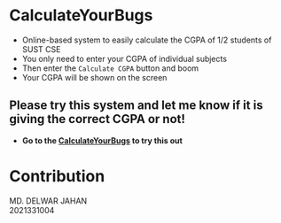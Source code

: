 # CalculateYourBugs
- Online-based system to easily calculate the CGPA of 1/2 students of SUST CSE
- You only need to enter your CGPA of individual subjects
- Then enter the `Calculate CGPA` button and boom
- Your CGPA will be shown on the screen

## Please try this system and let me know if it is giving the correct CGPA or not!
- **Go to the [CalculateYourBugs](https://calculate-your-bugs-1-2.netlify.app/) to try this out**

# Contribution
MD. DELWAR JAHAN  
2021331004
